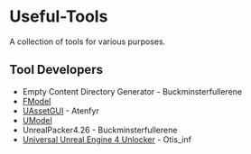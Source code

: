 # Useful-Tools
A collection of tools for various purposes.

## Tool Developers
* Empty Content Directory Generator - Buckminsterfullerene
* [FModel](https://fmodel.app)
* [UAssetGUI](https://github.com/atenfyr/UAssetGUI) - Atenfyr
* [UModel](https://www.gildor.org/en/projects/umodel)
* UnrealPacker4.26 - Buckminsterfullerene
* [Universal Unreal Engine 4 Unlocker](https://framedsc.com/GeneralGuides/universal_ue4_consoleunlocker.htm) - Otis_inf

